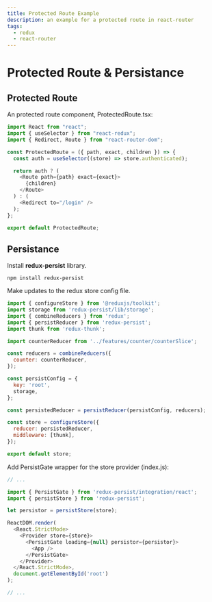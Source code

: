 ```yaml
---
title: Protected Route Example
description: an example for a protected route in react-router
tags:
  - redux
  - react-router
---
```

# Protected Route & Persistance

## Protected Route
An protected route component, ProtectedRoute.tsx:
~~~javascript
import React from "react";
import { useSelector } from "react-redux";
import { Redirect, Route } from "react-router-dom";

const ProtectedRoute = ({ path, exact, children }) => {
  const auth = useSelector((store) => store.authenticated);

  return auth ? (
    <Route path={path} exact={exact}>
      {children}
    </Route>
  ) : (
    <Redirect to="/login" />
  );
};

export default ProtectedRoute;
~~~

## Persistance

Install **redux-persist** library.
~~~
npm install redux-persist
~~~


Make updates to the redux store config file.
~~~ javascript
import { configureStore } from '@reduxjs/toolkit';
import storage from 'redux-persist/lib/storage';
import { combineReducers } from 'redux';
import { persistReducer } from 'redux-persist';
import thunk from 'redux-thunk';

import counterReducer from '../features/counter/counterSlice';

const reducers = combineReducers({
  counter: counterReducer,
});

const persistConfig = {
  key: 'root',
  storage,
};

const persistedReducer = persistReducer(persistConfig, reducers);

const store = configureStore({
  reducer: persistedReducer,
  middleware: [thunk],
});

export default store;
~~~


Add PersistGate wrapper for the store provider (index.js):
~~~javascript
// ...

import { PersistGate } from 'redux-persist/integration/react';
import { persistStore } from 'redux-persist';

let persistor = persistStore(store);

ReactDOM.render(
  <React.StrictMode>
    <Provider store={store}>
      <PersistGate loading={null} persistor={persistor}>
        <App />
      </PersistGate>
    </Provider>
  </React.StrictMode>,
  document.getElementById('root')
);

// ...
~~~